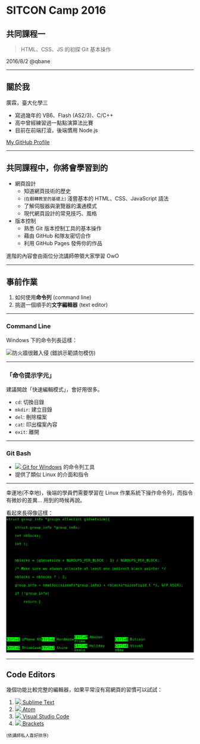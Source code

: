 # SITCON Camp 2016
## 共同課程一
> HTML、CSS、JS 的初探
> Git 基本操作

2016/8/2 @qbane

------

<!-- .slide: style="text-align: left;" -->
## 關於我

廣霖，臺大化學三

* 寫過幾年的 VB6、Flash (AS2/3)、C/C++
* 高中曾經練習過一點點演算法比賽
* 目前在前端打滾，後端慣用 Node.js

[My GitHub Profile](http://github.com/andy0130tw)

---

<!-- .slide: style="text-align: left;" -->
## 共同課程中，你將會學習到的

* 網頁設計
  * 知道網頁技術的歷史
  * <small>(在翻轉教室的基礎上) </small>淺嘗基本的 HTML、CSS、JavaScript 語法
  * 了解伺服器與瀏覽器的溝通模式
  * 現代網頁設計的常見技巧、風格
* 版本控制
  * 熟悉 Git 版本控制工具的基本操作
  * 藉由 GitHub 和隊友密切合作
  * 利用 GitHub Pages 發佈你的作品

進階的內容會由兩位分流講師帶領大家學習 OwO

------

## 事前作業

1. 如何使用**命令列** (command line)
2. 挑選一個順手的**文字編輯器** (text editor)

---

### Command Line

Windows 下的命令列長這樣：

![防火牆很難入侵](http://ppt.cc/wz1P@.jpg)
(錯誤示範請勿模仿)

---

### 「命令提示字元」

建議開啟「快速編輯模式」，會好用很多。

* `cd`: 切換目錄
* `mkdir`: 建立目錄
* `del`: 刪除檔案
* `cat`: 印出檔案內容
* `exit`: 離開

---

<!-- .slide: class="sparse" -->
### Git Bash

* [![](https://git-for-windows.github.io/img/gwindows_logo.png) <!-- .element: width="60" --> Git for Windows](https://git-for-windows.github.io/) 的命令列工具
* 提供了類似 Linux 的介面和指令

---

幸運地(不幸地)，後端的學員們需要學習在 Linux 作業系統下操作命令列，而指令有微妙的差異... 用到的時候再說。

看起來長得像這樣：
![Hacker typer](content/assets/hacker-typer.png) <!-- .element: width="60%" -->

---

## Code Editors

幾個功能比較完整的編輯器，如果平常沒有寫網頁的習慣可以試試：

1. [![](https://upload.wikimedia.org/wikipedia/en/4/4c/Sublime_Text_Logo.png)<!-- .element: width="80" --> Sublime Text](https://www.sublimetext.com/)
2. [![](https://avatars2.githubusercontent.com/u/1089146?v=3&s=80)<!-- .element: width="80" --> Atom](https://atom.io/)
3. [![](https://upload.wikimedia.org/wikipedia/commons/f/f3/Visual_Studio_Code_0.10.1_icon.png)<!-- .element: width="80" --> Visual Studio Code](http://code.visualstudio.com/)
4. [![](https://upload.wikimedia.org/wikipedia/commons/thumb/4/4c/Brackets_Icon.svg/64px-Brackets_Icon.svg.png)<!-- .element: width="80" --> Brackets](http://brackets.io/)

<small>(依講師私人喜好排序)</small>
